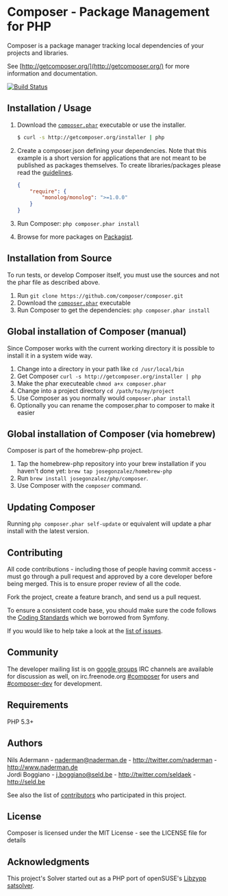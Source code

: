 Composer - Package Management for PHP
=====================================

Composer is a package manager tracking local dependencies of your projects and libraries.

See [http://getcomposer.org/](http://getcomposer.org/) for more information and documentation.

[![Build Status](https://secure.travis-ci.org/composer/composer.png)](http://travis-ci.org/composer/composer)

Installation / Usage
--------------------

1. Download the [`composer.phar`](http://getcomposer.org/composer.phar) executable or use the installer.

    ``` sh
    $ curl -s http://getcomposer.org/installer | php
    ```


2. Create a composer.json defining your dependencies. Note that this example is
a short version for applications that are not meant to be published as packages
themselves. To create libraries/packages please read the [guidelines](http://packagist.org/about).

    ``` json
    {
        "require": {
            "monolog/monolog": ">=1.0.0"
        }
    }
    ```

3. Run Composer: `php composer.phar install`
4. Browse for more packages on [Packagist](http://packagist.org).

Installation from Source
------------------------

To run tests, or develop Composer itself, you must use the sources and not the phar
file as described above.

1. Run `git clone https://github.com/composer/composer.git`
2. Download the [`composer.phar`](http://getcomposer.org/composer.phar) executable
3. Run Composer to get the dependencies: `php composer.phar install`

Global installation of Composer (manual)
----------------------------------------

Since Composer works with the current working directory it is possible to install it
in a system wide way.

1. Change into a directory in your path like `cd /usr/local/bin`
2. Get Composer `curl -s http://getcomposer.org/installer | php`
3. Make the phar executeable `chmod a+x composer.phar`
4. Change into a project directory `cd /path/to/my/project`
5. Use Composer as you normally would `composer.phar install`
6. Optionally you can rename the composer.phar to composer to make it easier

Global installation of Composer (via homebrew)
----------------------------------------------

Composer is part of the homebrew-php project.

1. Tap the homebrew-php repository into your brew installation if you haven't done yet: `brew tap josegonzalez/homebrew-php`
2. Run `brew install josegonzalez/php/composer`.
3. Use Composer with the `composer` command.

Updating Composer
-----------------

Running `php composer.phar self-update` or equivalent will update a phar
install with the latest version.

Contributing
------------

All code contributions - including those of people having commit access -
must go through a pull request and approved by a core developer before being
merged. This is to ensure proper review of all the code.

Fork the project, create a feature branch, and send us a pull request.

To ensure a consistent code base, you should make sure the code follows
the [Coding Standards](http://symfony.com/doc/2.0/contributing/code/standards.html)
which we borrowed from Symfony.

If you would like to help take a look at the [list of issues](http://github.com/composer/composer/issues).

Community
---------

The developer mailing list is on [google groups](http://groups.google.com/group/composer-dev)
IRC channels are available for discussion as well, on irc.freenode.org [#composer](irc://irc.freenode.org/composer)
for users and [#composer-dev](irc://irc.freenode.org/composer-dev) for development.

Requirements
------------

PHP 5.3+

Authors
-------

Nils Adermann - <naderman@naderman.de> - <http://twitter.com/naderman> - <http://www.naderman.de><br />
Jordi Boggiano - <j.boggiano@seld.be> - <http://twitter.com/seldaek> - <http://seld.be><br />

See also the list of [contributors](https://github.com/composer/composer/contributors) who participated in this project.

License
-------

Composer is licensed under the MIT License - see the LICENSE file for details

Acknowledgments
---------------

This project's Solver started out as a PHP port of openSUSE's [Libzypp satsolver](http://en.opensuse.org/openSUSE:Libzypp_satsolver).
